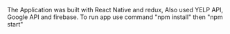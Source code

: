The Application was built with React Native and redux, Also used YELP API, Google API and firebase. To run app use command "npm install" then "npm start"
